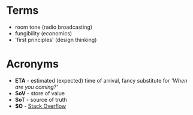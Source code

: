 Terms
=====

- room tone (radio broadcasting)
- fungibility (economics) 
- 'first principles' (design thinking)



Acronyms
========

- **ETA** - estimated (expected) time of arrival, fancy substitute for _'When are you coming?'_
- **SoV**  - store of value
- **SoT** - source of truth
- **SO** - [Stack Overflow](https://stackoverflow.com)
